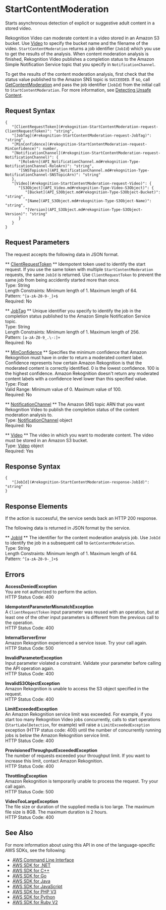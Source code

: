 # StartContentModeration<a name="API_StartContentModeration"></a>

 Starts asynchronous detection of explicit or suggestive adult content in a stored video\.

Rekognition Video can moderate content in a video stored in an Amazon S3 bucket\. Use [Video](API_Video.md) to specify the bucket name and the filename of the video\. `StartContentModeration` returns a job identifier \(`JobId`\) which you use to get the results of the analysis\. When content moderation analysis is finished, Rekognition Video publishes a completion status to the Amazon Simple Notification Service topic that you specify in `NotificationChannel`\.

To get the results of the content moderation analysis, first check that the status value published to the Amazon SNS topic is `SUCCEEDED`\. If so, call [GetContentModeration](API_GetContentModeration.md) and pass the job identifier \(`JobId`\) from the initial call to `StartContentModeration`\. For more information, see [Detecting Unsafe Content](moderation.md)\.

## Request Syntax<a name="API_StartContentModeration_RequestSyntax"></a>

```
{
   "[ClientRequestToken](#rekognition-StartContentModeration-request-ClientRequestToken)": "string",
   "[JobTag](#rekognition-StartContentModeration-request-JobTag)": "string",
   "[MinConfidence](#rekognition-StartContentModeration-request-MinConfidence)": number,
   "[NotificationChannel](#rekognition-StartContentModeration-request-NotificationChannel)": { 
      "[RoleArn](API_NotificationChannel.md#rekognition-Type-NotificationChannel-RoleArn)": "string",
      "[SNSTopicArn](API_NotificationChannel.md#rekognition-Type-NotificationChannel-SNSTopicArn)": "string"
   },
   "[Video](#rekognition-StartContentModeration-request-Video)": { 
      "[S3Object](API_Video.md#rekognition-Type-Video-S3Object)": { 
         "[Bucket](API_S3Object.md#rekognition-Type-S3Object-Bucket)": "string",
         "[Name](API_S3Object.md#rekognition-Type-S3Object-Name)": "string",
         "[Version](API_S3Object.md#rekognition-Type-S3Object-Version)": "string"
      }
   }
}
```

## Request Parameters<a name="API_StartContentModeration_RequestParameters"></a>

The request accepts the following data in JSON format\.

 ** [ClientRequestToken](#API_StartContentModeration_RequestSyntax) **   <a name="rekognition-StartContentModeration-request-ClientRequestToken"></a>
Idempotent token used to identify the start request\. If you use the same token with multiple `StartContentModeration` requests, the same `JobId` is returned\. Use `ClientRequestToken` to prevent the same job from being accidently started more than once\.   
Type: String  
Length Constraints: Minimum length of 1\. Maximum length of 64\.  
Pattern: `^[a-zA-Z0-9-_]+$`   
Required: No

 ** [JobTag](#API_StartContentModeration_RequestSyntax) **   <a name="rekognition-StartContentModeration-request-JobTag"></a>
Unique identifier you specify to identify the job in the completion status published to the Amazon Simple Notification Service topic\.   
Type: String  
Length Constraints: Minimum length of 1\. Maximum length of 256\.  
Pattern: `[a-zA-Z0-9_.\-:]+`   
Required: No

 ** [MinConfidence](#API_StartContentModeration_RequestSyntax) **   <a name="rekognition-StartContentModeration-request-MinConfidence"></a>
Specifies the minimum confidence that Amazon Rekognition must have in order to return a moderated content label\. Confidence represents how certain Amazon Rekognition is that the moderated content is correctly identified\. 0 is the lowest confidence\. 100 is the highest confidence\. Amazon Rekognition doesn't return any moderated content labels with a confidence level lower than this specified value\.  
Type: Float  
Valid Range: Minimum value of 0\. Maximum value of 100\.  
Required: No

 ** [NotificationChannel](#API_StartContentModeration_RequestSyntax) **   <a name="rekognition-StartContentModeration-request-NotificationChannel"></a>
The Amazon SNS topic ARN that you want Rekognition Video to publish the completion status of the content moderation analysis to\.  
Type: [NotificationChannel](API_NotificationChannel.md) object  
Required: No

 ** [Video](#API_StartContentModeration_RequestSyntax) **   <a name="rekognition-StartContentModeration-request-Video"></a>
The video in which you want to moderate content\. The video must be stored in an Amazon S3 bucket\.  
Type: [Video](API_Video.md) object  
Required: Yes

## Response Syntax<a name="API_StartContentModeration_ResponseSyntax"></a>

```
{
   "[JobId](#rekognition-StartContentModeration-response-JobId)": "string"
}
```

## Response Elements<a name="API_StartContentModeration_ResponseElements"></a>

If the action is successful, the service sends back an HTTP 200 response\.

The following data is returned in JSON format by the service\.

 ** [JobId](#API_StartContentModeration_ResponseSyntax) **   <a name="rekognition-StartContentModeration-response-JobId"></a>
The identifier for the content moderation analysis job\. Use `JobId` to identify the job in a subsequent call to `GetContentModeration`\.  
Type: String  
Length Constraints: Minimum length of 1\. Maximum length of 64\.  
Pattern: `^[a-zA-Z0-9-_]+$` 

## Errors<a name="API_StartContentModeration_Errors"></a>

 **AccessDeniedException**   
You are not authorized to perform the action\.  
HTTP Status Code: 400

 **IdempotentParameterMismatchException**   
A `ClientRequestToken` input parameter was reused with an operation, but at least one of the other input parameters is different from the previous call to the operation\.  
HTTP Status Code: 400

 **InternalServerError**   
Amazon Rekognition experienced a service issue\. Try your call again\.  
HTTP Status Code: 500

 **InvalidParameterException**   
Input parameter violated a constraint\. Validate your parameter before calling the API operation again\.  
HTTP Status Code: 400

 **InvalidS3ObjectException**   
Amazon Rekognition is unable to access the S3 object specified in the request\.  
HTTP Status Code: 400

 **LimitExceededException**   
An Amazon Rekognition service limit was exceeded\. For example, if you start too many Rekognition Video jobs concurrently, calls to start operations \(`StartLabelDetection`, for example\) will raise a `LimitExceededException` exception \(HTTP status code: 400\) until the number of concurrently running jobs is below the Amazon Rekognition service limit\.   
HTTP Status Code: 400

 **ProvisionedThroughputExceededException**   
The number of requests exceeded your throughput limit\. If you want to increase this limit, contact Amazon Rekognition\.  
HTTP Status Code: 400

 **ThrottlingException**   
Amazon Rekognition is temporarily unable to process the request\. Try your call again\.  
HTTP Status Code: 500

 **VideoTooLargeException**   
The file size or duration of the supplied media is too large\. The maximum file size is 8GB\. The maximum duration is 2 hours\.   
HTTP Status Code: 400

## See Also<a name="API_StartContentModeration_SeeAlso"></a>

For more information about using this API in one of the language\-specific AWS SDKs, see the following:
+  [AWS Command Line Interface](https://docs.aws.amazon.com/goto/aws-cli/rekognition-2016-06-27/StartContentModeration) 
+  [AWS SDK for \.NET](https://docs.aws.amazon.com/goto/DotNetSDKV3/rekognition-2016-06-27/StartContentModeration) 
+  [AWS SDK for C\+\+](https://docs.aws.amazon.com/goto/SdkForCpp/rekognition-2016-06-27/StartContentModeration) 
+  [AWS SDK for Go](https://docs.aws.amazon.com/goto/SdkForGoV1/rekognition-2016-06-27/StartContentModeration) 
+  [AWS SDK for Java](https://docs.aws.amazon.com/goto/SdkForJava/rekognition-2016-06-27/StartContentModeration) 
+  [AWS SDK for JavaScript](https://docs.aws.amazon.com/goto/AWSJavaScriptSDK/rekognition-2016-06-27/StartContentModeration) 
+  [AWS SDK for PHP V3](https://docs.aws.amazon.com/goto/SdkForPHPV3/rekognition-2016-06-27/StartContentModeration) 
+  [AWS SDK for Python](https://docs.aws.amazon.com/goto/boto3/rekognition-2016-06-27/StartContentModeration) 
+  [AWS SDK for Ruby V2](https://docs.aws.amazon.com/goto/SdkForRubyV2/rekognition-2016-06-27/StartContentModeration) 